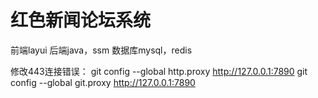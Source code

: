 # 红色新闻论坛系统
前端layui
后端java，ssm
数据库mysql，redis


修改443连接错误：
git config --global http.proxy http://127.0.0.1:7890
git config --global git.proxy http://127.0.0.1:7890
